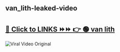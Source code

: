 
 ## van_lith-leaked-video 

# <h2><a href="https://clipsfans.com/van_lith&ref=git">🔗 Click to LINKS ⏩⏩ 👉 🟢 van lith </a></h2>

<a href="https://clipsfans.com/van_lith&ref=git" rel="nofollow" data-target="animated-image.originalLink"><img src="https://i.ibb.co.com/xMMVF88/686577567.gif" alt="Viral Video Original" style="max-width: 100%; display: inline-block;" data-target="animated-image.originalImage"></a>
